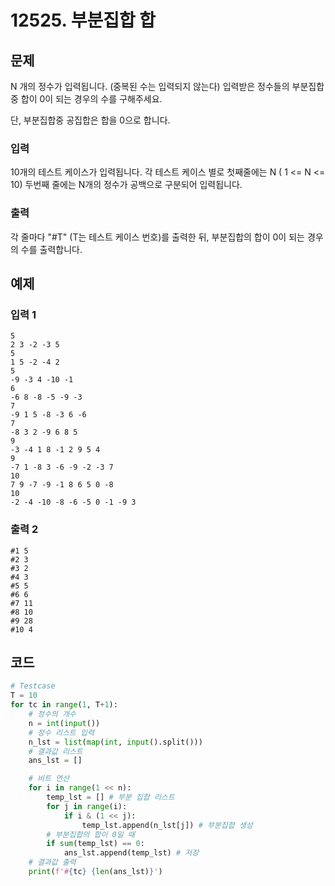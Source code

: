 # 12525. 부분집합 합

## 문제

N 개의 정수가 입력됩니다. (중복된 수는 입력되지 않는다)
입력받은 정수들의 부분집합 중 합이 0이 되는 경우의 수를 구해주세요.

단, 부분집합중 공집합은 합을 0으로 합니다.



### 입력

10개의 테스트 케이스가 입력됩니다. 
각 테스트 케이스 별로
첫째줄에는 N ( 1 <= N <= 10)
두번째 줄에는 N개의 정수가 공백으로 구분되어 입력됩니다.

### 출력

각 줄마다 "#T" (T는 테스트 케이스 번호)를 출력한 뒤, 부분집합의 합이 0이 되는 경우의 수를 출력합니다.





## 예제

### 입력 1

```
5
2 3 -2 -3 5 
5
1 5 -2 -4 2 
5
-9 -3 4 -10 -1 
6
-6 8 -8 -5 -9 -3 
7
-9 1 5 -8 -3 6 -6 
7
-8 3 2 -9 6 8 5 
9
-3 -4 1 8 -1 2 9 5 4 
9
-7 1 -8 3 -6 -9 -2 -3 7 
10
7 9 -7 -9 -1 8 6 5 0 -8 
10
-2 -4 -10 -8 -6 -5 0 -1 -9 3 
```

### 출력 2

```
#1 5
#2 3
#3 2
#4 3
#5 5
#6 6
#7 11
#8 10
#9 28
#10 4
```





## 코드

```python
# Testcase
T = 10
for tc in range(1, T+1):
    # 정수의 개수
    n = int(input())
    # 정수 리스트 입력
    n_lst = list(map(int, input().split()))
    # 결과값 리스트
    ans_lst = []

    # 비트 연산
    for i in range(1 << n):
        temp_lst = [] # 부분 집합 리스트
        for j in range(i):
            if i & (1 << j):
                temp_lst.append(n_lst[j]) # 부분집합 생성
        # 부분집합의 합이 0일 때
        if sum(temp_lst) == 0:
            ans_lst.append(temp_lst) # 저장
    # 결과값 출력
    print(f'#{tc} {len(ans_lst)}')
```
